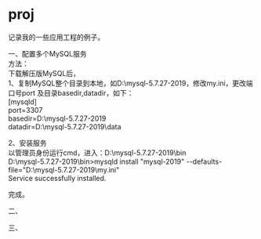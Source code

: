 # proj
记录我的一些应用工程的例子。


一、配置多个MySQL服务  
方法：  
下载解压版MySQL后，  
1、复制MySQL整个目录到本地，如D:\mysql-5.7.27-2019，修改my.ini，更改端口号port 及目录basedir,datadir，如下：  
[mysqld]  
port=3307  
basedir=D:\mysql-5.7.27-2019  
datadir=D:\mysql-5.7.27-2019\data  

2、安装服务  
以管理员身份运行cmd，进入：D:\mysql-5.7.27-2019\bin  
D:\mysql-5.7.27-2019\bin>mysqld install "mysql-2019" --defaults-file="D:\mysql-5.7.27-2019\my.ini"  
Service successfully installed.  

完成。  

二、


三、
